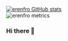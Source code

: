 [![erenfro GitHub stats](https://github-readme-stats.vercel.app/api?username=erenfro&show_icons=true&theme=tokyonight&hide_border=true&disable_animations=true)](https://github.com/anuraghazra/github-readme-stats)
<br>
![erenfro metrics](./github-metrics.svg)

### Hi there 👋

<!--
**erenfro/erenfro** is a ✨ _special_ ✨ repository because its `README.md` (this file) appears on your GitHub profile.

Here are some ideas to get you started:

- 🔭 I’m currently working on ...
- 🌱 I’m currently learning ...
- 👯 I’m looking to collaborate on ...
- 🤔 I’m looking for help with ...
- 💬 Ask me about ...
- 📫 How to reach me: ...
- 😄 Pronouns: ...
- ⚡ Fun fact: ...
-->
